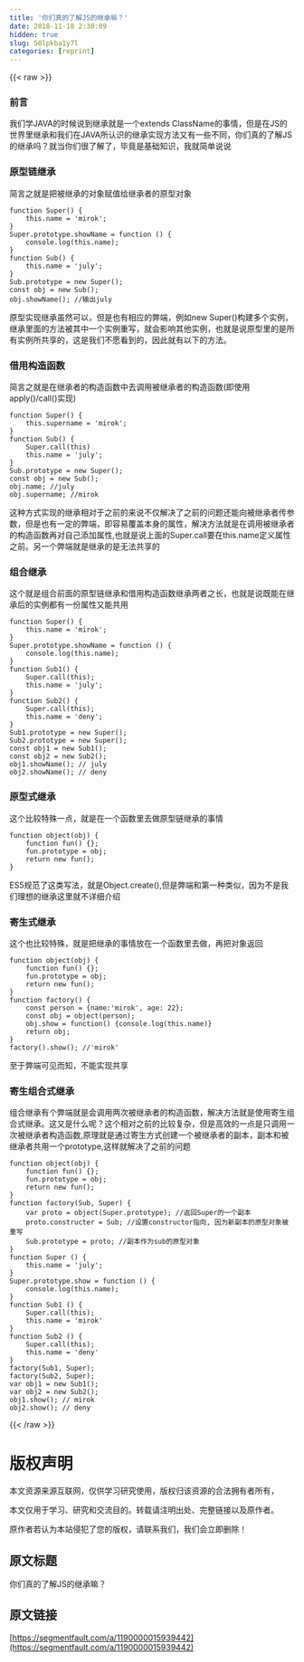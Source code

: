 ```yaml
---
title: '你们真的了解JS的继承嘛？' 
date: 2018-11-18 2:30:09
hidden: true
slug: 50lpkba1y7l
categories: [reprint]
---
```


{{< raw >}}
<h3 id="articleHeader0">&#x524D;&#x8A00;</h3><p>&#x6211;&#x4EEC;&#x5B66;JAVA&#x7684;&#x65F6;&#x5019;&#x8BF4;&#x5230;&#x7EE7;&#x627F;&#x5C31;&#x662F;&#x4E00;&#x4E2A;extends ClassName&#x7684;&#x4E8B;&#x60C5;&#xFF0C;&#x4F46;&#x662F;&#x5728;JS&#x7684;&#x4E16;&#x754C;&#x91CC;&#x7EE7;&#x627F;&#x548C;&#x6211;&#x4EEC;&#x5728;JAVA&#x6240;&#x8BA4;&#x8BC6;&#x7684;&#x7EE7;&#x627F;&#x5B9E;&#x73B0;&#x65B9;&#x6CD5;&#x53C8;&#x6709;&#x4E00;&#x4E9B;&#x4E0D;&#x540C;&#xFF0C;&#x4F60;&#x4EEC;&#x771F;&#x7684;&#x4E86;&#x89E3;JS&#x7684;&#x7EE7;&#x627F;&#x5417;&#xFF1F;&#x5C31;&#x5F53;&#x4F60;&#x4EEC;&#x5F88;&#x4E86;&#x89E3;&#x4E86;&#xFF0C;&#x6BD5;&#x7ADF;&#x662F;&#x57FA;&#x7840;&#x77E5;&#x8BC6;&#xFF0C;&#x6211;&#x5C31;&#x7B80;&#x5355;&#x8BF4;&#x8BF4;</p><h3 id="articleHeader1">&#x539F;&#x578B;&#x94FE;&#x7EE7;&#x627F;</h3><p>&#x7B80;&#x8A00;&#x4E4B;&#x5C31;&#x662F;&#x628A;&#x88AB;&#x7EE7;&#x627F;&#x7684;&#x5BF9;&#x8C61;&#x8D4B;&#x503C;&#x7ED9;&#x7EE7;&#x627F;&#x8005;&#x7684;&#x539F;&#x578B;&#x5BF9;&#x8C61;</p><div class="widget-codetool" style="display:none"><div class="widget-codetool--inner"><span class="selectCode code-tool" data-toggle="tooltip" data-placement="top" title="" data-original-title="&#x5168;&#x9009;"></span> <span type="button" class="copyCode code-tool" data-toggle="tooltip" data-placement="top" data-clipboard-text="function Super() {
    this.name = &apos;mirok&apos;;
}
Super.prototype.showName = function () {
    console.log(this.name);
}
function Sub() {
    this.name = &apos;july&apos;;
}
Sub.prototype = new Super();
const obj = new Sub();
obj.showName(); //&#x8F93;&#x51FA;july
" title="" data-original-title="&#x590D;&#x5236;"></span> <span type="button" class="saveToNote code-tool" data-toggle="tooltip" data-placement="top" title="" data-original-title="&#x653E;&#x8FDB;&#x7B14;&#x8BB0;"></span></div></div><pre class="hljs javascript"><code><span class="hljs-function"><span class="hljs-keyword">function</span> <span class="hljs-title">Super</span>(<span class="hljs-params"></span>) </span>{
    <span class="hljs-keyword">this</span>.name = <span class="hljs-string">&apos;mirok&apos;</span>;
}
Super.prototype.showName = <span class="hljs-function"><span class="hljs-keyword">function</span> (<span class="hljs-params"></span>) </span>{
    <span class="hljs-built_in">console</span>.log(<span class="hljs-keyword">this</span>.name);
}
<span class="hljs-function"><span class="hljs-keyword">function</span> <span class="hljs-title">Sub</span>(<span class="hljs-params"></span>) </span>{
    <span class="hljs-keyword">this</span>.name = <span class="hljs-string">&apos;july&apos;</span>;
}
Sub.prototype = <span class="hljs-keyword">new</span> Super();
<span class="hljs-keyword">const</span> obj = <span class="hljs-keyword">new</span> Sub();
obj.showName(); <span class="hljs-comment">//&#x8F93;&#x51FA;july</span>
</code></pre><p>&#x539F;&#x578B;&#x5B9E;&#x73B0;&#x7EE7;&#x627F;&#x867D;&#x7136;&#x53EF;&#x4EE5;&#xFF0C;&#x4F46;&#x662F;&#x4E5F;&#x6709;&#x76F8;&#x5E94;&#x7684;&#x5F0A;&#x7AEF;&#xFF0C;&#x4F8B;&#x5982;new Super()&#x6784;&#x5EFA;&#x591A;&#x4E2A;&#x5B9E;&#x4F8B;&#xFF0C;&#x7EE7;&#x627F;&#x91CC;&#x9762;&#x7684;&#x65B9;&#x6CD5;&#x88AB;&#x5176;&#x4E2D;&#x4E00;&#x4E2A;&#x5B9E;&#x4F8B;&#x91CD;&#x5199;&#xFF0C;&#x5C31;&#x4F1A;&#x5F71;&#x54CD;&#x5176;&#x4ED6;&#x5B9E;&#x4F8B;&#xFF0C;&#x4E5F;&#x5C31;&#x662F;&#x8BF4;&#x539F;&#x578B;&#x91CC;&#x7684;&#x662F;&#x6240;&#x6709;&#x5B9E;&#x4F8B;&#x6240;&#x5171;&#x4EAB;&#x7684;&#xFF0C;&#x8FD9;&#x662F;&#x6211;&#x4EEC;&#x4E0D;&#x613F;&#x770B;&#x5230;&#x7684;&#xFF0C;&#x56E0;&#x6B64;&#x5C31;&#x6709;&#x4EE5;&#x4E0B;&#x7684;&#x65B9;&#x6CD5;&#x3002;</p><h3 id="articleHeader2">&#x501F;&#x7528;&#x6784;&#x9020;&#x51FD;&#x6570;</h3><p>&#x7B80;&#x8A00;&#x4E4B;&#x5C31;&#x662F;&#x5728;&#x7EE7;&#x627F;&#x8005;&#x7684;&#x6784;&#x9020;&#x51FD;&#x6570;&#x4E2D;&#x53BB;&#x8C03;&#x7528;&#x88AB;&#x7EE7;&#x627F;&#x8005;&#x7684;&#x6784;&#x9020;&#x51FD;&#x6570;(&#x5373;&#x4F7F;&#x7528;apply()/call()&#x5B9E;&#x73B0;)</p><div class="widget-codetool" style="display:none"><div class="widget-codetool--inner"><span class="selectCode code-tool" data-toggle="tooltip" data-placement="top" title="" data-original-title="&#x5168;&#x9009;"></span> <span type="button" class="copyCode code-tool" data-toggle="tooltip" data-placement="top" data-clipboard-text="function Super() {
    this.supername = &apos;mirok&apos;;
}
function Sub() {
    Super.call(this)
    this.name = &apos;july&apos;;
}
Sub.prototype = new Super();
const obj = new Sub();
obj.name; //july
obj.supername; //mirok" title="" data-original-title="&#x590D;&#x5236;"></span> <span type="button" class="saveToNote code-tool" data-toggle="tooltip" data-placement="top" title="" data-original-title="&#x653E;&#x8FDB;&#x7B14;&#x8BB0;"></span></div></div><pre class="hljs actionscript"><code><span class="hljs-function"><span class="hljs-keyword">function</span> <span class="hljs-title">Super</span><span class="hljs-params">()</span> </span>{
    <span class="hljs-keyword">this</span>.supername = <span class="hljs-string">&apos;mirok&apos;</span>;
}
<span class="hljs-function"><span class="hljs-keyword">function</span> <span class="hljs-title">Sub</span><span class="hljs-params">()</span> </span>{
    Super.call(<span class="hljs-keyword">this</span>)
    <span class="hljs-keyword">this</span>.name = <span class="hljs-string">&apos;july&apos;</span>;
}
Sub.prototype = <span class="hljs-keyword">new</span> Super();
<span class="hljs-keyword">const</span> obj = <span class="hljs-keyword">new</span> Sub();
obj.name; <span class="hljs-comment">//july</span>
obj.supername; <span class="hljs-comment">//mirok</span></code></pre><p>&#x8FD9;&#x79CD;&#x65B9;&#x5F0F;&#x5B9E;&#x73B0;&#x7684;&#x7EE7;&#x627F;&#x76F8;&#x5BF9;&#x4E8E;&#x4E4B;&#x524D;&#x7684;&#x6765;&#x8BF4;&#x4E0D;&#x4EC5;&#x89E3;&#x51B3;&#x4E86;&#x4E4B;&#x524D;&#x7684;&#x95EE;&#x9898;&#x8FD8;&#x80FD;&#x5411;&#x88AB;&#x7EE7;&#x627F;&#x8005;&#x4F20;&#x53C2;&#x6570;&#xFF0C;&#x4F46;&#x662F;&#x4E5F;&#x6709;&#x4E00;&#x5B9A;&#x7684;&#x5F0A;&#x7AEF;&#xFF0C;&#x5373;&#x5BB9;&#x6613;&#x8986;&#x76D6;&#x672C;&#x8EAB;&#x7684;&#x5C5E;&#x6027;&#xFF0C;&#x89E3;&#x51B3;&#x65B9;&#x6CD5;&#x5C31;&#x662F;&#x5728;&#x8C03;&#x7528;&#x88AB;&#x7EE7;&#x627F;&#x8005;&#x7684;&#x6784;&#x9020;&#x51FD;&#x6570;&#x518D;&#x5BF9;&#x81EA;&#x5DF1;&#x6DFB;&#x52A0;&#x5C5E;&#x6027;,&#x4E5F;&#x5C31;&#x662F;&#x8BF4;&#x4E0A;&#x9762;&#x7684;Super.call&#x8981;&#x5728;this.name&#x5B9A;&#x4E49;&#x5C5E;&#x6027;&#x4E4B;&#x524D;&#x3002;&#x53E6;&#x4E00;&#x4E2A;&#x5F0A;&#x7AEF;&#x5C31;&#x662F;&#x7EE7;&#x627F;&#x7684;&#x662F;&#x65E0;&#x6CD5;&#x5171;&#x4EAB;&#x7684;</p><h3 id="articleHeader3">&#x7EC4;&#x5408;&#x7EE7;&#x627F;</h3><p>&#x8FD9;&#x4E2A;&#x5C31;&#x662F;&#x7EC4;&#x5408;&#x524D;&#x9762;&#x7684;&#x539F;&#x578B;&#x94FE;&#x7EE7;&#x627F;&#x548C;&#x501F;&#x7528;&#x6784;&#x9020;&#x51FD;&#x6570;&#x7EE7;&#x627F;&#x4E24;&#x8005;&#x4E4B;&#x957F;&#xFF0C;&#x4E5F;&#x5C31;&#x662F;&#x8BF4;&#x65E2;&#x80FD;&#x5728;&#x7EE7;&#x627F;&#x540E;&#x7684;&#x5B9E;&#x4F8B;&#x90FD;&#x6709;&#x4E00;&#x4EFD;&#x5C5E;&#x6027;&#x53C8;&#x80FD;&#x5171;&#x7528;</p><div class="widget-codetool" style="display:none"><div class="widget-codetool--inner"><span class="selectCode code-tool" data-toggle="tooltip" data-placement="top" title="" data-original-title="&#x5168;&#x9009;"></span> <span type="button" class="copyCode code-tool" data-toggle="tooltip" data-placement="top" data-clipboard-text="function Super() {
    this.name = &apos;mirok&apos;;
}
Super.prototype.showName = function () {
    console.log(this.name);
}
function Sub1() {
    Super.call(this);
    this.name = &apos;july&apos;;
}
function Sub2() {
    Super.call(this);
    this.name = &apos;deny&apos;;
}
Sub1.prototype = new Super();
Sub2.prototype = new Super();
const obj1 = new Sub1();
const obj2 = new Sub2();
obj1.showName(); // july
obj2.showName(); // deny
" title="" data-original-title="&#x590D;&#x5236;"></span> <span type="button" class="saveToNote code-tool" data-toggle="tooltip" data-placement="top" title="" data-original-title="&#x653E;&#x8FDB;&#x7B14;&#x8BB0;"></span></div></div><pre class="hljs javascript"><code><span class="hljs-function"><span class="hljs-keyword">function</span> <span class="hljs-title">Super</span>(<span class="hljs-params"></span>) </span>{
    <span class="hljs-keyword">this</span>.name = <span class="hljs-string">&apos;mirok&apos;</span>;
}
Super.prototype.showName = <span class="hljs-function"><span class="hljs-keyword">function</span> (<span class="hljs-params"></span>) </span>{
    <span class="hljs-built_in">console</span>.log(<span class="hljs-keyword">this</span>.name);
}
<span class="hljs-function"><span class="hljs-keyword">function</span> <span class="hljs-title">Sub1</span>(<span class="hljs-params"></span>) </span>{
    Super.call(<span class="hljs-keyword">this</span>);
    <span class="hljs-keyword">this</span>.name = <span class="hljs-string">&apos;july&apos;</span>;
}
<span class="hljs-function"><span class="hljs-keyword">function</span> <span class="hljs-title">Sub2</span>(<span class="hljs-params"></span>) </span>{
    Super.call(<span class="hljs-keyword">this</span>);
    <span class="hljs-keyword">this</span>.name = <span class="hljs-string">&apos;deny&apos;</span>;
}
Sub1.prototype = <span class="hljs-keyword">new</span> Super();
Sub2.prototype = <span class="hljs-keyword">new</span> Super();
<span class="hljs-keyword">const</span> obj1 = <span class="hljs-keyword">new</span> Sub1();
<span class="hljs-keyword">const</span> obj2 = <span class="hljs-keyword">new</span> Sub2();
obj1.showName(); <span class="hljs-comment">// july</span>
obj2.showName(); <span class="hljs-comment">// deny</span>
</code></pre><h3 id="articleHeader4">&#x539F;&#x578B;&#x5F0F;&#x7EE7;&#x627F;</h3><p>&#x8FD9;&#x4E2A;&#x6BD4;&#x8F83;&#x7279;&#x6B8A;&#x4E00;&#x70B9;&#xFF0C;&#x5C31;&#x662F;&#x5728;&#x4E00;&#x4E2A;&#x51FD;&#x6570;&#x91CC;&#x53BB;&#x505A;&#x539F;&#x578B;&#x94FE;&#x7EE7;&#x627F;&#x7684;&#x4E8B;&#x60C5;</p><div class="widget-codetool" style="display:none"><div class="widget-codetool--inner"><span class="selectCode code-tool" data-toggle="tooltip" data-placement="top" title="" data-original-title="&#x5168;&#x9009;"></span> <span type="button" class="copyCode code-tool" data-toggle="tooltip" data-placement="top" data-clipboard-text="function object(obj) {
    function fun() {};
    fun.prototype = obj;
    return new fun();
}" title="" data-original-title="&#x590D;&#x5236;"></span> <span type="button" class="saveToNote code-tool" data-toggle="tooltip" data-placement="top" title="" data-original-title="&#x653E;&#x8FDB;&#x7B14;&#x8BB0;"></span></div></div><pre class="hljs kotlin"><code>function <span class="hljs-keyword">object</span>(obj) {
    function <span class="hljs-function"><span class="hljs-title">fun</span><span class="hljs-params">()</span></span> {};
    <span class="hljs-function"><span class="hljs-keyword">fun</span>.prototype = obj;</span>
    <span class="hljs-keyword">return</span> new <span class="hljs-function"><span class="hljs-title">fun</span><span class="hljs-params">()</span></span>;
}</code></pre><p>ES5&#x89C4;&#x8303;&#x4E86;&#x8FD9;&#x7C7B;&#x5199;&#x6CD5;&#xFF0C;&#x5C31;&#x662F;Object.create(),&#x4F46;&#x662F;&#x5F0A;&#x7AEF;&#x548C;&#x7B2C;&#x4E00;&#x79CD;&#x7C7B;&#x4F3C;&#xFF0C;&#x56E0;&#x4E3A;&#x4E0D;&#x662F;&#x6211;&#x4EEC;&#x7406;&#x60F3;&#x7684;&#x7EE7;&#x627F;&#x8FD9;&#x91CC;&#x5C31;&#x4E0D;&#x8BE6;&#x7EC6;&#x4ECB;&#x7ECD;</p><h3 id="articleHeader5">&#x5BC4;&#x751F;&#x5F0F;&#x7EE7;&#x627F;</h3><p>&#x8FD9;&#x4E2A;&#x4E5F;&#x6BD4;&#x8F83;&#x7279;&#x6B8A;&#xFF0C;&#x5C31;&#x662F;&#x628A;&#x7EE7;&#x627F;&#x7684;&#x4E8B;&#x60C5;&#x653E;&#x5728;&#x4E00;&#x4E2A;&#x51FD;&#x6570;&#x91CC;&#x53BB;&#x505A;&#xFF0C;&#x518D;&#x628A;&#x5BF9;&#x8C61;&#x8FD4;&#x56DE;</p><div class="widget-codetool" style="display:none"><div class="widget-codetool--inner"><span class="selectCode code-tool" data-toggle="tooltip" data-placement="top" title="" data-original-title="&#x5168;&#x9009;"></span> <span type="button" class="copyCode code-tool" data-toggle="tooltip" data-placement="top" data-clipboard-text="function object(obj) {
    function fun() {};
    fun.prototype = obj;
    return new fun();
}
function factory() {
    const person = {name:&apos;mirok&apos;, age: 22};
    const obj = object(person);
    obj.show = function() {console.log(this.name)}
    return obj;
}
factory().show(); //&apos;mirok&apos;" title="" data-original-title="&#x590D;&#x5236;"></span> <span type="button" class="saveToNote code-tool" data-toggle="tooltip" data-placement="top" title="" data-original-title="&#x653E;&#x8FDB;&#x7B14;&#x8BB0;"></span></div></div><pre class="hljs kotlin"><code>function <span class="hljs-keyword">object</span>(obj) {
    function <span class="hljs-function"><span class="hljs-title">fun</span><span class="hljs-params">()</span></span> {};
    <span class="hljs-function"><span class="hljs-keyword">fun</span>.prototype = obj;</span>
    <span class="hljs-keyword">return</span> new <span class="hljs-function"><span class="hljs-title">fun</span><span class="hljs-params">()</span></span>;
}
function factory() {
    const person = {name:<span class="hljs-string">&apos;mirok&apos;</span>, age: <span class="hljs-number">22</span>};
    const obj = <span class="hljs-keyword">object</span>(person);
    obj.show = function() {console.log(<span class="hljs-keyword">this</span>.name)}
    <span class="hljs-keyword">return</span> obj;
}
factory().show(); <span class="hljs-comment">//&apos;mirok&apos;</span></code></pre><p>&#x81F3;&#x4E8E;&#x5F0A;&#x7AEF;&#x53EF;&#x89C1;&#x800C;&#x77E5;&#xFF0C;&#x4E0D;&#x80FD;&#x5B9E;&#x73B0;&#x5171;&#x4EAB;</p><h3 id="articleHeader6">&#x5BC4;&#x751F;&#x7EC4;&#x5408;&#x5F0F;&#x7EE7;&#x627F;</h3><p>&#x7EC4;&#x5408;&#x7EE7;&#x627F;&#x6709;&#x4E2A;&#x5F0A;&#x7AEF;&#x5C31;&#x662F;&#x4F1A;&#x8C03;&#x7528;&#x4E24;&#x6B21;&#x88AB;&#x7EE7;&#x627F;&#x8005;&#x7684;&#x6784;&#x9020;&#x51FD;&#x6570;&#xFF0C;&#x89E3;&#x51B3;&#x65B9;&#x6CD5;&#x5C31;&#x662F;&#x4F7F;&#x7528;&#x5BC4;&#x751F;&#x7EC4;&#x5408;&#x5F0F;&#x7EE7;&#x627F;&#x3002;&#x8FD9;&#x53C8;&#x662F;&#x4EC0;&#x4E48;&#x5462;&#xFF1F;&#x8FD9;&#x4E2A;&#x76F8;&#x5BF9;&#x4E4B;&#x524D;&#x7684;&#x6BD4;&#x8F83;&#x590D;&#x6742;&#xFF0C;&#x4F46;&#x662F;&#x9AD8;&#x6548;&#x7684;&#x4E00;&#x70B9;&#x662F;&#x53EA;&#x8C03;&#x7528;&#x4E00;&#x6B21;&#x88AB;&#x7EE7;&#x627F;&#x8005;&#x6784;&#x9020;&#x51FD;&#x6570;,&#x539F;&#x7406;&#x5C31;&#x662F;&#x901A;&#x8FC7;&#x5BC4;&#x751F;&#x65B9;&#x5F0F;&#x521B;&#x5EFA;&#x4E00;&#x4E2A;&#x88AB;&#x7EE7;&#x627F;&#x8005;&#x7684;&#x526F;&#x672C;&#xFF0C;&#x526F;&#x672C;&#x548C;&#x88AB;&#x7EE7;&#x627F;&#x8005;&#x5171;&#x7528;&#x4E00;&#x4E2A;prototype,&#x8FD9;&#x6837;&#x5C31;&#x89E3;&#x51B3;&#x4E86;&#x4E4B;&#x524D;&#x7684;&#x95EE;&#x9898;</p><div class="widget-codetool" style="display:none"><div class="widget-codetool--inner"><span class="selectCode code-tool" data-toggle="tooltip" data-placement="top" title="" data-original-title="&#x5168;&#x9009;"></span> <span type="button" class="copyCode code-tool" data-toggle="tooltip" data-placement="top" data-clipboard-text="function object(obj) {
    function fun() {};
    fun.prototype = obj;
    return new fun();
}
function factory(Sub, Super) {
    var proto = object(Super.prototype); //&#x8FD4;&#x56DE;Super&#x7684;&#x4E00;&#x4E2A;&#x526F;&#x672C;
    proto.constructer = Sub; //&#x8BBE;&#x7F6E;constructor&#x6307;&#x5411;, &#x56E0;&#x4E3A;&#x65B0;&#x526F;&#x672C;&#x7684;&#x539F;&#x578B;&#x5BF9;&#x8C61;&#x88AB;&#x91CD;&#x5199;
    Sub.prototype = proto; //&#x526F;&#x672C;&#x4F5C;&#x4E3A;sub&#x7684;&#x539F;&#x578B;&#x5BF9;&#x8C61;
}
function Super () {
    this.name = &apos;july&apos;;
}
Super.prototype.show = function () {
    console.log(this.name);
}
function Sub1 () {
    Super.call(this);
    this.name = &apos;mirok&apos;
}
function Sub2 () {
    Super.call(this);
    this.name = &apos;deny&apos;
}
factory(Sub1, Super);
factory(Sub2, Super);
var obj1 = new Sub1();
var obj2 = new Sub2();
obj1.show(); // mirok
obj2.show(); // deny" title="" data-original-title="&#x590D;&#x5236;"></span> <span type="button" class="saveToNote code-tool" data-toggle="tooltip" data-placement="top" title="" data-original-title="&#x653E;&#x8FDB;&#x7B14;&#x8BB0;"></span></div></div><pre class="hljs javascript"><code><span class="hljs-function"><span class="hljs-keyword">function</span> <span class="hljs-title">object</span>(<span class="hljs-params">obj</span>) </span>{
    <span class="hljs-function"><span class="hljs-keyword">function</span> <span class="hljs-title">fun</span>(<span class="hljs-params"></span>) </span>{};
    fun.prototype = obj;
    <span class="hljs-keyword">return</span> <span class="hljs-keyword">new</span> fun();
}
<span class="hljs-function"><span class="hljs-keyword">function</span> <span class="hljs-title">factory</span>(<span class="hljs-params">Sub, Super</span>) </span>{
    <span class="hljs-keyword">var</span> proto = object(Super.prototype); <span class="hljs-comment">//&#x8FD4;&#x56DE;Super&#x7684;&#x4E00;&#x4E2A;&#x526F;&#x672C;</span>
    proto.constructer = Sub; <span class="hljs-comment">//&#x8BBE;&#x7F6E;constructor&#x6307;&#x5411;, &#x56E0;&#x4E3A;&#x65B0;&#x526F;&#x672C;&#x7684;&#x539F;&#x578B;&#x5BF9;&#x8C61;&#x88AB;&#x91CD;&#x5199;</span>
    Sub.prototype = proto; <span class="hljs-comment">//&#x526F;&#x672C;&#x4F5C;&#x4E3A;sub&#x7684;&#x539F;&#x578B;&#x5BF9;&#x8C61;</span>
}
<span class="hljs-function"><span class="hljs-keyword">function</span> <span class="hljs-title">Super</span> (<span class="hljs-params"></span>) </span>{
    <span class="hljs-keyword">this</span>.name = <span class="hljs-string">&apos;july&apos;</span>;
}
Super.prototype.show = <span class="hljs-function"><span class="hljs-keyword">function</span> (<span class="hljs-params"></span>) </span>{
    <span class="hljs-built_in">console</span>.log(<span class="hljs-keyword">this</span>.name);
}
<span class="hljs-function"><span class="hljs-keyword">function</span> <span class="hljs-title">Sub1</span> (<span class="hljs-params"></span>) </span>{
    Super.call(<span class="hljs-keyword">this</span>);
    <span class="hljs-keyword">this</span>.name = <span class="hljs-string">&apos;mirok&apos;</span>
}
<span class="hljs-function"><span class="hljs-keyword">function</span> <span class="hljs-title">Sub2</span> (<span class="hljs-params"></span>) </span>{
    Super.call(<span class="hljs-keyword">this</span>);
    <span class="hljs-keyword">this</span>.name = <span class="hljs-string">&apos;deny&apos;</span>
}
factory(Sub1, Super);
factory(Sub2, Super);
<span class="hljs-keyword">var</span> obj1 = <span class="hljs-keyword">new</span> Sub1();
<span class="hljs-keyword">var</span> obj2 = <span class="hljs-keyword">new</span> Sub2();
obj1.show(); <span class="hljs-comment">// mirok</span>
obj2.show(); <span class="hljs-comment">// deny</span></code></pre>
{{< /raw >}}

# 版权声明
本文资源来源互联网，仅供学习研究使用，版权归该资源的合法拥有者所有，

本文仅用于学习、研究和交流目的。转载请注明出处、完整链接以及原作者。

原作者若认为本站侵犯了您的版权，请联系我们，我们会立即删除！

## 原文标题
你们真的了解JS的继承嘛？

## 原文链接
[https://segmentfault.com/a/1190000015939442](https://segmentfault.com/a/1190000015939442)

